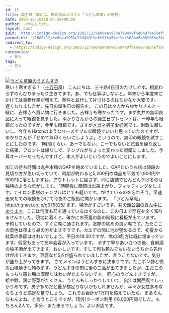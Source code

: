 ```yaml
---
id: 15
title: 誕生日（或いは、無印良品メガネと「うどん草庵」の感想）
date: 2005-12-18T18:04:58+00:00
author: いがらしたけし
layout: post
guid: 'http://indigo-design.org/2005/12/%e8%aa%95%e7%94%9f%e6%97%a5%ef%bc%88%e6%88%96%e3%81%84%e3%81%af%e3%80%81%e7%84%a1%e5%8d%b0%e8%89%af%e5%93%81%e3%83%a1%e3%82%ac%e3%83%8d%e3%81%a8%e3%80%8c%e3%81%86%e3%81%a9%e3%82%93%e8%8d%89%e5%ba%b5/'
permalink: '/2005/12/%e8%aa%95%e7%94%9f%e6%97%a5%ef%bc%88%e6%88%96%e3%81%84%e3%81%af%e3%80%81%e7%84%a1%e5%8d%b0%e8%89%af%e5%93%81%e3%83%a1%e3%82%ac%e3%83%8d%e3%81%a8%e3%80%8c%e3%81%86%e3%81%a9%e3%82%93%e8%8d%89%e5%ba%b5/'
redirect_to:
  - https://indigo-design.org/2005/12/%e8%aa%95%e7%94%9f%e6%97%a5%ef%bc%88%e6%88%96%e3%81%84%e3%81%af%e3%80%81%e7%84%a1%e5%8d%b0%e8%89%af%e5%93%81%e3%83%a1%e3%82%ac%e3%83%8d%e3%81%a8%e3%80%8c%e3%81%86%e3%81%a9%e3%82%93%e8%8d%89%e5%ba%b5/
categories:
  - 日々
tags:
  - 日々
---
```

<a href="http://blog-imgs-29.fc2.com/a/r/m/armadillo75/051215a.jpg" target="_blank"><img src="http://blog-imgs-29.fc2.com/a/r/m/armadillo75/051215a.jpg" alt="うどん草庵のうどんすき" border="0"></a><br />
寒い！寒すぎる！（<a href="http://www.google.co.jp/search?sourceid=navclient-ff&amp;ie=UTF-8&amp;rls=GGGL,GGGL:2005-09,GGGL:ja&amp;q=%E3%81%86%E3%81%BE%E3%81%84+%E3%81%86%E3%81%BE%E3%81%99%E3%81%8E%E3%82%8B" target="_blank">十万石</a>風）
こんにちは、三十路4日目のたけしです。相変わらずのんびりまったり生きてます。あ、でも仕事はしないと。年末から年度末にかけては事務作業が増えて、案件と並行して片づけるのはなかなか大変です。
遅くなりましたが、先日の誕生日の報告を。
この日は夕方からゆかりさんと一緒に、吉祥寺へ買い物に行きました。吉祥寺も寒かったです。まず丸井の無印良品に入って眼鏡を見ました。ゆかりさんからの誕生日プレゼントは、一昨年も眼鏡だったのですが、今年も眼鏡です。さすが<a href="http://portal.nifty.com/special05/11/16/" TARGET="_blank">メガネ男子愛好家</a>です。財政も厳しいし、今年もHatchのようなリーズナブルな眼鏡でいいと思っていたのですが、ゆかりさんが「せめて無印くらいにしようよ」というので、無印の眼鏡を試すことにしたのです。
1時間くらい、あーでもない、こーでもないと試着を繰り返した結果、フロントは縁なしで、テンプルがちょっと変わった眼鏡にしました。予算オーバーだったんですけど、本人がよいというのでよいことにします。

<!--more-->
加工の待ち時間は丸井本館のGAPを眺めていました。GAPというお店は値段の見切り方が思い切っていて、時期が終わると5,200円の商品を平気で1,900円や900円に落としますね。アウトレットに回さず、同じ店舗でどんどん下げるのは独特のような気がします。
1時間後に眼鏡は出来上がり、フィッティングをします。ナイロン素材のテンプルはとても軽いです。かけているのを忘れそう。早速出来たての眼鏡をかけて今夜のご飯処に向かいます。
「うどん草庵」
<a href="http://r.gnavi.co.jp/g075325/" target="_blank">http://r.gnavi.co.jp/g075325/</a>
まず、場所がすごいです。<a href="http://maps.google.co.jp/maps?q=%E6%9D%B1%E4%BA%AC%E9%83%BD%E4%B8%89%E9%B7%B9%E5%B8%82%E4%BA%95%E3%81%AE%E9%A0%AD4-1-11" target="_blank">井の頭公園の真ん中にあります</a>。ここは何度も前を通っているはずなのに、この日まで存在を全く知りませんでした。現地に着くと、確かにお茶屋の脇の階段に看板が出ています。
予約していたので、すぐに席に通されます。窓際の眺めの良い席です。ただここの景色は夜より昼の方がよさそうです。カエデの間に池が望めるので、初夏から紅葉の季節はきれいでしょう。平日の19:30ですが、席の8割方は既に埋まっています。個室もあって忘年会客が入っています。
まず丁寧なあいさつの後、食前酒の柚子酒が出てきます。おいしいです。そして何も頼んでもいないうちから先付けが出てきます。豆腐など5点が盛られていましたが、言うことないです。気分が盛り上がってきます。
さてメインはうどんすきに決まりです。たこポン酢と鴨の山椒焼きも頼みます。うどんすきの前に後の二品が出てきましたが、生だこのもっちり感と鴨の濃厚な味わいがたまらないです。
肝心のうどんすきですが、蛤や鱈、鶏に野菜がたくさん、うどんもしっかりしていて、出汁は関西風でしっかりめです。男子多めだと量が物足りないかもしれませんが、半々か女性多めならちょうど満足な量でしょう。
これでお会計が1万円を超えていたら、まあそんなもんよね、と言うところですが、1割引クーポン利用で8,000円弱でした。もちろん2人で。多分、また来るでしょう。よいお店です。